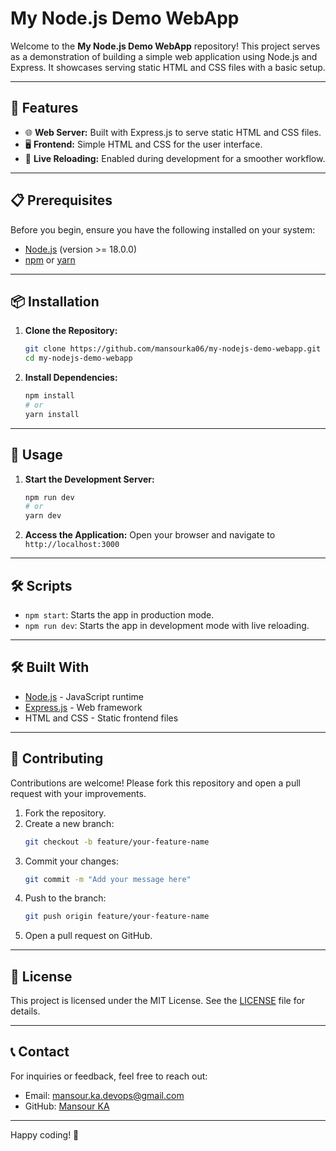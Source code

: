 # My Node.js Demo WebApp

Welcome to the **My Node.js Demo WebApp** repository! This project serves as a demonstration of building a simple web application using Node.js and Express. It showcases serving static HTML and CSS files with a basic setup.

---

## 🚀 Features

- 🌐 **Web Server:** Built with Express.js to serve static HTML and CSS files.
- 🖥️ **Frontend:** Simple HTML and CSS for the user interface.
- 🔄 **Live Reloading:** Enabled during development for a smoother workflow.

---

## 📋 Prerequisites

Before you begin, ensure you have the following installed on your system:

- [Node.js](https://nodejs.org/) (version >= 18.0.0)
- [npm](https://www.npmjs.com/) or [yarn](https://yarnpkg.com/)

---

## 📦 Installation

1. **Clone the Repository:**
   ```bash
   git clone https://github.com/mansourka06/my-nodejs-demo-webapp.git
   cd my-nodejs-demo-webapp
   ```

2. **Install Dependencies:**
   ```bash
   npm install
   # or
   yarn install
   ```

---

## 🏃 Usage

1. **Start the Development Server:**
   ```bash
   npm run dev
   # or
   yarn dev
   ```

2. **Access the Application:**
   Open your browser and navigate to `http://localhost:3000`

---

## 🛠️ Scripts

- `npm start`: Starts the app in production mode.
- `npm run dev`: Starts the app in development mode with live reloading.

---

## 🛠️ Built With

- [Node.js](https://nodejs.org/) - JavaScript runtime
- [Express.js](https://expressjs.com/) - Web framework
- HTML and CSS - Static frontend files

---

## 🤝 Contributing

Contributions are welcome! Please fork this repository and open a pull request with your improvements.

1. Fork the repository.
2. Create a new branch:
   ```bash
   git checkout -b feature/your-feature-name
   ```
3. Commit your changes:
   ```bash
   git commit -m "Add your message here"
   ```
4. Push to the branch:
   ```bash
   git push origin feature/your-feature-name
   ```
5. Open a pull request on GitHub.

---

## 📜 License

This project is licensed under the MIT License. See the [LICENSE](LICENSE) file for details.

---

## 📞 Contact

For inquiries or feedback, feel free to reach out:

- Email: [mansour.ka.devops@gmail.com](mansour.ka.devops@gmail.com)
- GitHub: [Mansour KA]([https://github.com/mansourka06](https://github.com/mansourka06))

---

Happy coding! 🎉
